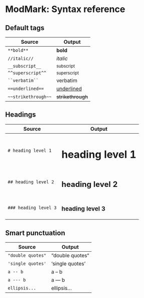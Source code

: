 # ModMark: Syntax reference

## Default tags

Source | Output
--- | ---
```**bold**```                  | <strong>bold</strong>
```//italic//```                | <em>italic</em>
```__subscript__```             | <sub>subscript</sub>
```^^superscript^^```           | <sup>superscript</sup>
<code>\``verbatim``</code>    | verbatim
```==underlined==```            | <ins>underlined</ins>
```~~strikethrough~~```         | <strike>strikethrough</strike>

## Headings

Source | Output
--- | ---
```# heading level 1```         | <h1>heading level 1</h1>
```## heading level 2```        | <h2>heading level 2</h2>
```### heading level 3```        | <h3>heading level 3</h3>

## Smart punctuation

Source | Output
--- | ---
```"double quotes"``` | &ldquo;double quotes&ldquo;
```'single quotes'``` | &lsquo;single quotes&rsquo;
```a -- b```          | a &ndash; b
```a --- b```         | a &mdash; b
```ellipsis...```     | ellipsis&hellip;